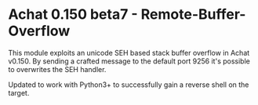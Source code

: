 # Achat 0.150 beta7 - Remote-Buffer-Overflow
This module exploits an unicode SEH based stack buffer overflow in Achat v0.150. By         sending a crafted message to the default port 9256 it's possible to overwrites the         SEH handler.

Updated to work with Python3+ to successfully gain a reverse shell on the target.
